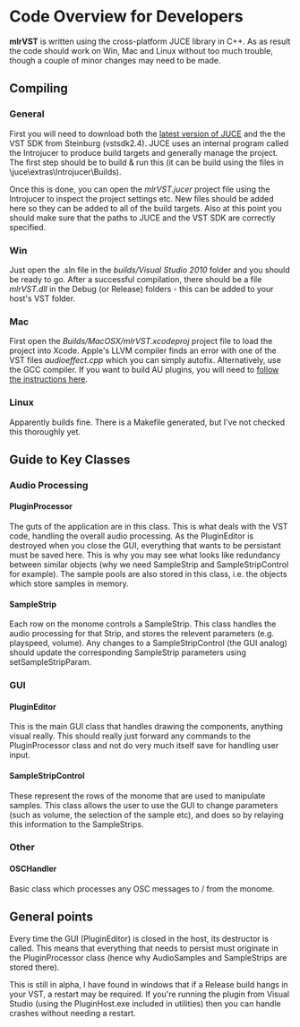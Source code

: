 # Code Overview for Developers #

**mlrVST** is written using the cross-platform JUCE library in C++. As as result the code should work on Win, Mac and Linux without too much trouble, though a couple of minor changes may need to be made.


## Compiling ##

### General ###

First you will need to download both the [latest version of JUCE](https://github.com/julianstorer/JUCE) and the the VST SDK from Steinburg (vstsdk2.4). JUCE uses an internal program called the Introjucer to produce build targets and generally manage the project. The first step should be to build & run this (it can be build using the files in \juce\extras\Introjucer\Builds).

Once this is done, you can open the *mlrVST.jucer* project file using the Introjucer to inspect the project settings etc. New files should be added here so they can be added to all of the build targets. Also at this point you should make sure that the paths to JUCE and the VST SDK are correctly specified.


### Win ###

Just open the .sln file in the *builds/Visual Studio 2010* folder and you should be ready to go. After a successful compilation, there should be a file *mlrVST.dll* in the Debug (or Release) folders - this can be added to your host's VST folder.

### Mac ###

First open the *Builds/MacOSX/mlrVST.xcodeproj* project file to load the project into Xcode. Apple's LLVM compiler finds an error with one of the VST files *audioeffect.cpp* which you can simply autofix. Alternatively, use the GCC compiler. If you want to build AU plugins, you will need to [follow the instructions here](http://www.rawmaterialsoftware.com/viewtopic.php?f=8&t=8682).

### Linux ###

Apparently builds fine. There is a Makefile generated, but I've not checked this thoroughly yet.



## Guide to Key Classes ##

### Audio Processing ###

#### PluginProcessor ####

The guts of the application are in this class. This is what deals with the VST code, handling the overall audio processing. As the PluginEditor is destroyed when you close the GUI, everything that wants to be persistant must be saved here. This is why you may see what looks like redundancy between similar objects (why we need SampleStrip and SampleStripControl for example). The sample pools are also stored in this class, i.e. the objects which store samples in memory.

#### SampleStrip ####

Each row on the monome controls a SampleStrip. This class handles the audio processing for that Strip, and stores the relevent parameters (e.g. playspeed, volume). Any changes to a SampleStripControl (the GUI analog) should update the corresponding SampleStrip parameters using setSampleStripParam. 

### GUI ###

#### PluginEditor ####

This is the main GUI class that handles drawing the components, anything visual really. This should really just forward any commands to the PluginProcessor class and not do very much itself save for handling user input.

#### SampleStripControl ####

These represent the rows of the monome that are used to manipulate samples. This class allows the user to use the GUI to change parameters (such as volume, the selection of the sample etc), and does so by relaying this information to the SampleStrips.



### Other ###

#### OSCHandler ####

Basic class which processes any OSC messages to / from the monome.



## General points ##

Every time the GUI (PluginEditor) is closed in the host, its destructor is called. This means that everything that needs to persist must originate in the PluginProcessor class (hence why AudioSamples and SampleStrips are stored there).

This is still in alpha, I have found in windows that if a Release build hangs in your VST, a restart may be required. If you're running the plugin from Visual Studio (using the PluginHost.exe included in utilities) then you can handle crashes without needing a restart.